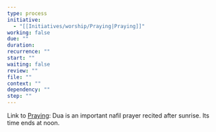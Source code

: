 ```yaml
---
type: process
initiative:
  - "[[Initiatives/worship/Praying|Praying]]"
working: false
due: ""
duration: 
recurrence: ""
start: ""
waiting: false
review: ""
file: ""
context: ""
dependency: ""
step: ""
---
```


Link to [Praying](Initiatives/worship/Praying.md): Dua is an important nafil prayer recited after sunrise. Its time ends at noon.
